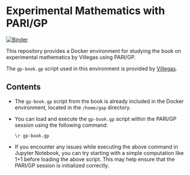 # Experimental Mathematics with PARI/GP

[![Binder](https://mybinder.org/badge_logo.svg)](https://mybinder.org/v2/gh/chlee-0/exp_math/main)


This repository provides a Docker environment for studying the book on experimental mathematics by Villegas using PARI/GP.

The `gp-book.gp` script used in this environment is provided by [Villegas](http://users.ictp.it/~villegas/cnt/gp-book.gp).


## Contents

- The `gp-book.gp` script from the book is already included in the Docker environment, located in the `/home/gap` directory.

- You can load and execute the `gp-book.gp` script within the PARI/GP session using the following command:

    ```
    \r gp-book.gp
    ```
- If you encounter any issues while executing the above command in Jupyter Notebook, you can try starting with a simple computation like 1+1 before loading the above script. This may help ensure that the PARI/GP session is initialized correctly.
